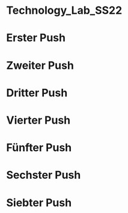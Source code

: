 # Technology_Lab_SS22
# Erster Push
# Zweiter Push
# Dritter Push
# Vierter Push
# Fünfter Push
# Sechster Push
# Siebter Push